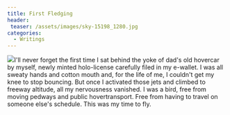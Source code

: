 ```yaml
---
title: First Fledging
header:
 teaser: /assets/images/sky-15198_1280.jpg
categories:
  - Writings
---
```

<img src="https://douglangille.github.io/assets/images/sky-15198_1280.jpg">I'll never forget the first time I sat behind the yoke of dad's old hovercar by myself, newly minted holo-license carefully filed in my e-wallet. I was all sweaty hands and cotton mouth and, for the life of me, I couldn't get my knee to stop bouncing. But once I activated those jets and climbed to freeway altitude, all my nervousness vanished. I was a bird, free from moving pedways and public hovertransport. Free from having to travel on someone else's schedule. This was my time to fly.